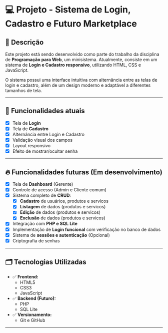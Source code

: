 # 💻 Projeto - Sistema de Login, Cadastro e Futuro Marketplace

## 📑 Descrição
Este projeto está sendo desenvolvido como parte do trabalho da disciplina de **Programação para Web**, um minisistema. Atualmente, consiste em um sistema de **Login e Cadastro responsivo**, utilizando HTML, CSS e JavaScript. 

O sistema possui uma interface intuitiva com alternância entre as telas de login e cadastro, além de um design moderno e adaptável a diferentes tamanhos de tela.

---

## 🚀 Funcionalidades atuais
- [x] Tela de **Login**
- [x] Tela de **Cadastro**
- [x] Alternância entre Login e Cadastro
- [x] Validação visual dos campos
- [x] Layout responsivo
- [x] Efeito de mostrar/ocultar senha

---

## 🔥 Funcionalidades futuras (Em desenvolvimento)
- [x] Tela de **Dashboard** (Gerente)
- [x] Controle de acesso (Admin e Cliente comum)
- [x] Sistema completo de **CRUD**:
  - [x] **Cadastro** de usuários, produtos e servicos
  - [x] **Listagem** de dados (produtos e servicos)
  - [x] **Edição** de dados (produtos e servicos)
  - [x] **Exclusão** de dados (produtos e servicos)
- [x] Integração com **PHP e SQL Lite**
- [x] Implementação de **Login funcional** com verificação no banco de dados
- [x] Sistema de **sessões e autenticação** (Opcional)
- [x] Criptografia de senhas 

---

## 🗂️ Tecnologias Utilizadas
- ✅ **Frontend:**
  - HTML5
  - CSS3
  - JavaScript
- ✅ **Backend (Futuro):**
  - PHP
  - SQL Lite
- ✅ **Versionamento:**
  - Git e GitHub

---

